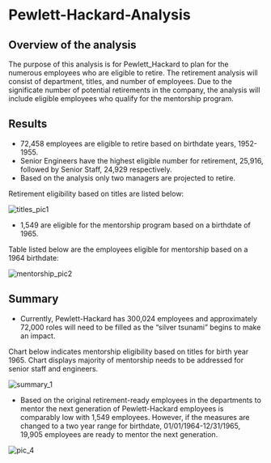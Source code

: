 # Pewlett-Hackard-Analysis
## Overview of the analysis
The purpose of this analysis is for Pewlett_Hackard to plan for the numerous employees who are eligible to retire. The retirement analysis will consist of department, titles, and number of employees.  Due to the significate number of potential retirements in the company, the analysis will include eligible employees who qualify for the mentorship program.     

## Results 
- 72,458 employees are eligible to retire based on birthdate years, 1952-1955.
- Senior Engineers have the highest eligible number for retirement, 25,916, followed by Senior Staff, 24,929 respectively. 
- Based on the analysis only two managers are projected to retire. 

Retirement eligibility based on titles are listed below:

![titles_pic1](https://user-images.githubusercontent.com/96746207/161459466-01b09872-9e09-4bf1-80ad-5f1c130933bf.png)

- 1,549 are eligible for the mentorship program based on a birthdate of 1965.

Table listed below are the employees eligible for mentorship based on a 1964 birthdate:

![mentorship_pic2](https://user-images.githubusercontent.com/96746207/161459480-989367e4-1015-431c-a307-33b5beec8912.png)

## Summary
- Currently, Pewlett-Hackard has 300,024 employees and approximately 72,000 roles will need to be filled as the “silver tsunami” begins to make an impact.

Chart below indicates mentorship eligibility based on titles for birth year 1965. Chart displays majority of mentorship needs to be addressed for senior staff and engineers. 

![summary_1](https://user-images.githubusercontent.com/96746207/161464100-e4fc8e4c-9a67-41a5-a260-fd2d5e80dba5.png)


- Based on the original retirement-ready employees in the departments to mentor the next generation of Pewlett-Hackard employees is comparably low with 1,549 employees. However, if the measures are changed to a two year range for birthdate, 01/01/1964-12/31/1965, 19,905 employees are ready to mentor the next generation.  

![pic_4](https://user-images.githubusercontent.com/96746207/161461544-2a8239f6-764f-46ae-81ee-8f678b4d9079.png)
